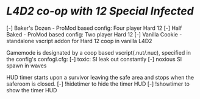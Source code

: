 # *L4D2 co-op with 12 Special Infected*
  [-] Baker's Dozen - ProMod based config: Four player Hard 12
  [-] Half Baked    - ProMod based config: Two player Hard 12
  [-] Vanilla Cookie - standalone vscript addon for Hard 12 coop in vanilla L4D2

Gamemode is designated by a coop based vscript(.nut/.nuc), specified in the config's confogl.cfg:
  [-] toxic: SI leak out constantly
  [-] noxious SI spawn in waves

HUD timer starts upon a survivor leaving the safe area and stops when the saferoom is closed.
  [-] !hidetimer to hide the timer HUD
  [-] !showtimer to show the timer HUD



